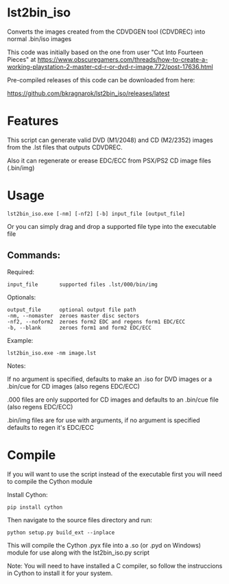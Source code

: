 # lst2bin_iso
Converts the images created from the CDVDGEN tool (CDVDREC) into normal .bin/iso images

This code was initially based on the one from user "Cut Into Fourteen Pieces" at https://www.obscuregamers.com/threads/how-to-create-a-working-playstation-2-master-cd-r-or-dvd-r-image.772/post-17636.html

Pre-compiled releases of this code can be downloaded from here:

https://github.com/bkragnarok/lst2bin_iso/releases/latest

# Features
This script can generate valid DVD (M1/2048) and CD (M2/2352) images from the .lst files that outputs CDVDREC.

Also it can regenerate or erease EDC/ECC from PSX/PS2 CD image files (.bin/img)

# Usage
```
lst2bin_iso.exe [-nm] [-nf2] [-b] input_file [output_file]
```
Or you can simply drag and drop a supported file type into the executable file

## Commands:
Required:
```
input_file       supported files .lst/000/bin/img
```
Optionals:
```
output_file      optional output file path
-nm, --nomaster  zeroes master disc sectors
-nf2, --noform2  zeroes form2 EDC and regens form1 EDC/ECC
-b, --blank      zeroes form1 and form2 EDC/ECC
```

Example:
```
lst2bin_iso.exe -nm image.lst
```

Notes:

If no argument is specified, defaults to make an .iso for DVD images or a .bin/cue for CD images (also regens EDC/ECC)

.000 files are only supported for CD images and defaults to an .bin/cue file (also regens EDC/ECC)

.bin/img files are for use with arguments, if no argument is specified defaults to regen it's EDC/ECC

# Compile
If you will want to use the script instead of the executable first you will need to compile the Cython module

Install Cython:
```
pip install cython
```

Then navigate to the source files directory and run:
```
python setup.py build_ext --inplace
```

This will compile the Cython .pyx file into a .so (or .pyd on Windows) module for use along with the lst2bin_iso.py script

Note: You will need to have installed a C compiler, so follow the instruccions in Cython to install it for your system.
